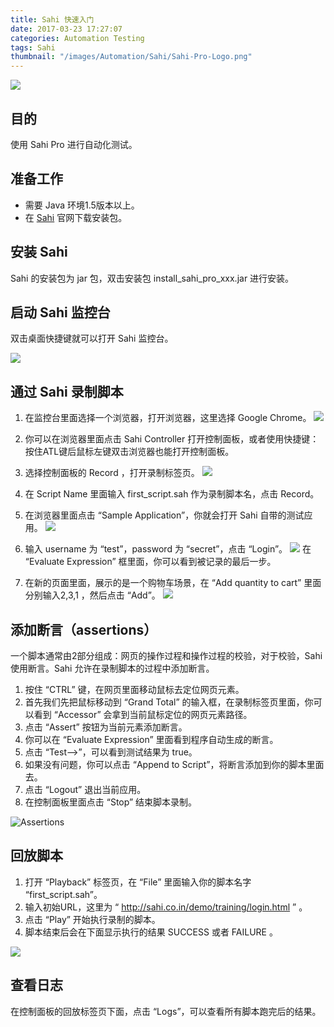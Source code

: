 ```yaml
---
title: Sahi 快速入门
date: 2017-03-23 17:27:07
categories: Automation Testing
tags: Sahi
thumbnail: "/images/Automation/Sahi/Sahi-Pro-Logo.png"
---
```

![](/images/Automation/Sahi/sahi-works-out-of-the-box.png)

## 目的
使用 Sahi Pro 进行自动化测试。

<!--more-->

## 准备工作
* 需要 Java 环境1.5版本以上。
* 在 [Sahi](http://sahipro.com/downloads-archive/) 官网下载安装包。

## 安装 Sahi
Sahi 的安装包为 jar 包，双击安装包 install_sahi_pro_xxx.jar 进行安装。

## 启动 Sahi 监控台
双击桌面快捷键就可以打开 Sahi 监控台。

![](/images/Automation/Sahi/SahiEntrance/Sahi_Pro_Console.png)

## 通过 Sahi 录制脚本
1. 在监控台里面选择一个浏览器，打开浏览器，这里选择 Google Chrome。
![](/images/Automation/Sahi/SahiEntrance/Sahi_Browser_View.png)

2. 你可以在浏览器里面点击 Sahi Controller 打开控制面板，或者使用快捷键：按住ATL键后鼠标左键双击浏览器也能打开控制面板。

3. 选择控制面板的 Record ，打开录制标签页。
![](/images/Automation/Sahi/SahiEntrance/Sahi_Record_Tab.png)

4. 在 Script Name 里面输入 first_script.sah 作为录制脚本名，点击 Record。

5. 在浏览器里面点击 “Sample Application”，你就会打开 Sahi 自带的测试应用。
![](/images/Automation/Sahi/SahiEntrance/recording-sample-app.png)

6. 输入 username 为 “test”，password 为 “secret”，点击 “Login”。
![](/images/Automation/Sahi/SahiEntrance/recording-page1.png)
在 “Evaluate Expression” 框里面，你可以看到被记录的最后一步。

7. 在新的页面里面，展示的是一个购物车场景，在 “Add quantity to cart” 里面分别输入2,3,1 ，然后点击 “Add”。
![](/images/Automation/Sahi/SahiEntrance/recording-page2.png)

## 添加断言（assertions）
一个脚本通常由2部分组成：网页的操作过程和操作过程的校验，对于校验，Sahi 使用断言。Sahi 允许在录制脚本的过程中添加断言。

1. 按住 “CTRL” 键，在网页里面移动鼠标去定位网页元素。
2. 首先我们先把鼠标移动到 “Grand Total” 的输入框，在录制标签页里面，你可以看到 “Accessor” 会拿到当前鼠标定位的网页元素路径。
3. 点击 “Assert” 按钮为当前元素添加断言。
4. 你可以在 “Evaluate Expression” 里面看到程序自动生成的断言。
5. 点击 “Test-->”，可以看到测试结果为 true。
6. 如果没有问题，你可以点击 “Append to Script”，将断言添加到你的脚本里面去。
7. 点击 “Logout” 退出当前应用。
8. 在控制面板里面点击 “Stop” 结束脚本录制。

![Assertions](/images/Automation/Sahi/SahiEntrance/recording-assertions.png)

## 回放脚本
1. 打开 “Playback” 标签页，在 “File” 里面输入你的脚本名字 “first_script.sah”。
2. 输入初始URL，这里为 “ http://sahi.co.in/demo/training/login.html ” 。
3. 点击 “Play” 开始执行录制的脚本。
4. 脚本结束后会在下面显示执行的结果 SUCCESS 或者 FAILURE 。

![](/images/Automation/Sahi/SahiEntrance/controller-playback.png)

## 查看日志
在控制面板的回放标签页下面，点击 “Logs”，可以查看所有脚本跑完后的结果。
